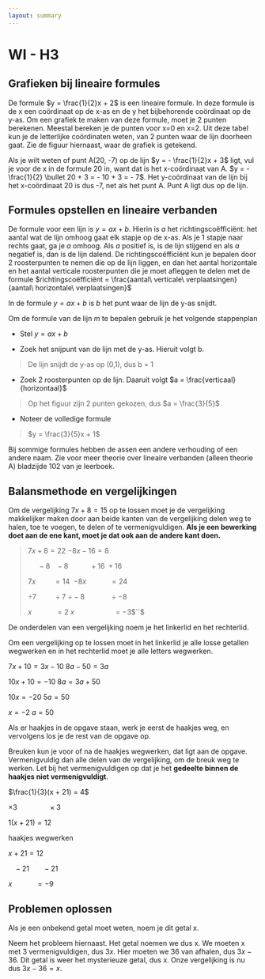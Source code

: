 ```yaml
---
layout: summary
---
```


# WI - H3

## Grafieken bij lineaire formules

De formule $`y = \frac{1}{2}x + 2`$ is een lineaire formule. In deze formule is de x een coördinaat op de x-as en de y het bijbehorende coördinaat op de y-as. Om een grafiek te maken van deze formule, moet je 2 punten berekenen. Meestal bereken je de punten voor x=0 en x=2. Uit deze tabel kun je de letterlijke coördinaten weten, van 2 punten waar de lijn doorheen gaat. Zie de figuur hiernaast, waar de grafiek is getekend.

Als je wilt weten of punt A(20, -7) op de lijn $`y = - \frac{1}{2}x + 3`$ ligt, vul je voor de x in de formule 20 in, want dat is het x-coördinaat van A. $`y = - \frac{1}{2} \bullet 20 + 3 = - 10 + 3 = - 7`$. Het y-coördinaat van de lijn bij het x-coördinaat 20 is dus -7, net als het punt A. Punt A ligt dus op de lijn.

## Formules opstellen en lineaire verbanden

De formule voor een lijn is $`y = ax + b`$. Hierin is *a* het richtingscoëfficiënt: het aantal wat de lijn omhoog gaat elk stapje op de x-as. Als je 1 stapje naar rechts gaat, ga je *a* omhoog. Als *a* positief is, is de lijn stijgend en als *a* negatief is, dan is de lijn dalend. De richtingscoëfficiënt kun je bepalen door 2 roosterpunten te nemen die op de lijn liggen, en dan het aantal horizontale en het aantal verticale roosterpunten die je moet afleggen te delen met de formule $`richtingscoëfficiënt = \frac{aantal\ verticale\ verplaatsingen}{aantal\ horizontale\ verplaatsingen}`$

In de formule $`y = ax + b`$ is *b* het punt waar de lijn de y-as snijdt.

Om de formule van de lijn *m* te bepalen gebruik je het volgende stappenplan

- Stel $`y = ax + b`$

- Zoek het snijpunt van de lijn met de y-as. Hieruit volgt b.

> De lijn snijdt de y-as op (0,1), dus b = 1

- Zoek 2 roosterpunten op de lijn. Daaruit volgt $`a = \frac{verticaal}{horizontaal}`$

> Op het figuur zijn 2 punten gekozen, dus $`a = \frac{3}{5}`$

- Noteer de volledige formule

> $`y = \frac{3}{5}x + 1`$

Bij sommige formules hebben de assen een andere verhouding of een andere naam. Zie voor meer theorie over lineaire verbanden (alleen theorie A) bladzijde 102 van je leerboek.

## Balansmethode en vergelijkingen

Om de vergelijking $`7x + 8 = 15`$ op te lossen moet je de vergelijking makkelijker maken door aan beide kanten van de vergelijking delen weg te halen, toe te voegen, te delen of te vermenigvuldigen. **Als je een bewerking doet aan de ene kant, moet je dat ook aan de andere kant doen.**

> $`7x + 8 = 22`$ $`- 8x - 16 = 8`$
>
> $`\ \ \ \ \  - 8\ \ \  - 8`$ $`\ \ \ \ \ \ \ \ \ \  + 16\  + 16`$
>
> $`7x\ \ \ \ \ \ \ \ \  = 14\ `$ $`- 8x\ \ \ \ \ \ \ \ \ \ \ \  = 24`$
>
> $`\div 7\ \ \ \ \ \ \ \ \  \div 7`$ $`\div - 8\ \ \ \ \ \ \ \ \ \ \ \ \  \div - 8`$
>
> $`x\ \ \ \ \ \ \ \ \ \ \ \  = 2`$ $`x\ \ \ \ \ \ \ \ \ \ \ \ \ \ \ \ \ \ \ \  = - 3`$$``$

De onderdelen van een vergelijking noem je het linkerlid en het rechterlid.

Om een vergelijking op te lossen moet in het linkerlid je alle losse getallen wegwerken en in het rechterlid moet je alle letters wegwerken.

$`7x + 10 = 3x - 10`$ $`8a - 50 = 3a`$

$`10x + 10 = - 10`$ $`8a = 3a + 50`$

$`10x = - 20`$ $`5a = 50`$

$`x = - 2`$ $`a = 50`$

Als er haakjes in de opgave staan, werk je eerst de haakjes weg, en vervolgens los je de rest van de opgave op.

Breuken kun je voor of na de haakjes wegwerken, dat ligt aan de opgave. Vermenigvuldig dan alle delen van de vergelijking, om de breuk weg te werken. Let bij het vermenigvuldigen op dat je het **gedeelte binnen de haakjes niet vermenigvuldigt**.

$`\frac{1}{3}(x + 21) = 4`$

$`\times 3\ \ \ \ \ \ \ \ \ \ \ \ \ \ \ \  \times 3`$

$`1(x + 21) = 12`$

haakjes wegwerken

$`x + 21 = 12`$

$`\ \ \  - 21\ \ \ \ \ \ \  - 21`$

$`x\ \ \ \ \ \ \ \ \ \ \ \  = - 9`$

## Problemen oplossen

Als je een onbekend getal moet weten, noem je dit getal x.

Neem het probleem hiernaast. Het getal noemen we dus x. We moeten x met 3 vermenigvuldigen, dus $`3x`$. Hier moeten we 36 van afhalen, dus $`3x - 36`$. Dit getal is weer het mysterieuze getal, dus x. Onze vergelijking is nu dus $`3x - 36 = x`$.
